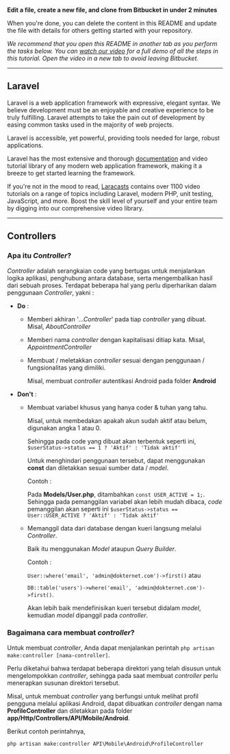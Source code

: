 **Edit a file, create a new file, and clone from Bitbucket in under 2 minutes**

When you're done, you can delete the content in this README and update the file with details for others getting started with your repository.

*We recommend that you open this README in another tab as you perform the tasks below. You can [watch our video](https://youtu.be/0ocf7u76WSo) for a full demo of all the steps in this tutorial. Open the video in a new tab to avoid leaving Bitbucket.*

---

## Laravel

Laravel is a web application framework with expressive, elegant syntax. We believe development must be an enjoyable and creative experience to be truly fulfilling. Laravel attempts to take the pain out of development by easing common tasks used in the majority of web projects.

Laravel is accessible, yet powerful, providing tools needed for large, robust applications.

Laravel has the most extensive and thorough [documentation](https://laravel.com/docs) and video tutorial library of any modern web application framework, making it a breeze to get started learning the framework.

If you're not in the mood to read, [Laracasts](https://laracasts.com) contains over 1100 video tutorials on a range of topics including Laravel, modern PHP, unit testing, JavaScript, and more. Boost the skill level of yourself and your entire team by digging into our comprehensive video library.

---

## Controllers

### Apa itu *Controller*?

*Controller* adalah serangkaian code yang bertugas untuk menjalankan logika aplikasi, penghubung antara database, serta mengembalikan hasil dari sebuah proses. Terdapat beberapa hal yang perlu diperharikan dalam penggunaan *Controller*, yakni :

- **Do** :

	- Memberi akhiran '*...Controller*' pada tiap *controller* yang dibuat. Misal, *AboutController*
	- Memberi nama *controller* dengan kapitalisasi ditiap kata. Misal, *AppointmentController*
	- Membuat / meletakkan *controller* sesuai dengan penggunaan / fungsionalitas yang dimiliki. 
		
		Misal, membuat *controller* autentikasi Android pada folder **Android**

- **Don't** :

	- Membuat variabel khusus yang hanya coder & tuhan yang tahu. 
	
		Misal, untuk membedakan apakah akun sudah aktif atau belum, digunakan angka 1 atau 0. 
	
		Sehingga pada code yang dibuat akan terbentuk seperti ini, `$userStatus->status == 1 ? 'Aktif' : 'Tidak aktif'`
	
		Untuk menghindari penggunaan tersebut, dapat menggunakan **const** dan diletakkan sesuai sumber data / *model*.
	
		Contoh : 
	
		Pada **Models/User.php**, ditambahkan `const USER_ACTIVE = 1;`. Sehingga pada pemanggilan variabel akan lebih mudah dibaca, *code* pemanggilan akan seperti ini `$userStatus->status == User::USER_ACTIVE ? 'Aktif' : 'Tidak aktif'`
	
	- Memanggil data dari database dengan kueri langsung melalui *Controller*. 
	
		Baik itu menggunakan *Model* ataupun *Query Builder*. 
	
		Contoh : 
	
		`User::where('email', 'admin@dokternet.com')->first()` atau 
	
		`DB::table('users')->where('email', 'admin@dokternet.com')->first()`.
	
		Akan lebih baik mendefinisikan kueri tersebut didalam *model*, kemudian *model* dipanggil pada *controller*.

### Bagaimana cara membuat *controller*?

Untuk membuat *controller*, Anda dapat menjalankan perintah `php artisan make:controller [nama-controller]`.

Perlu diketahui bahwa terdapat beberapa direktori yang telah disusun untuk mengelompokkan *controller*, sehingga pada saat membuat *controller* perlu menerapkan susunan direktori tersebut.

Misal, untuk membuat *controller* yang berfungsi untuk melihat profil pengguna melalui aplikasi Android, dapat dibuatkan *controller* dengan nama **ProfileController** dan diletakkan pada folder **app/Http/Controllers/API/Mobile/Android**. 

Berikut contoh perintahnya,

`php artisan make:controller API\Mobile\Android\ProfileController`